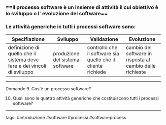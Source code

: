 ### ==Il processo software è un insieme di attività il cui obiettivo è lo sviluppo o l' evoluzione del software== 




### Le attività generiche in tutti i processi software sono:

| Specifiazione                                                            | Sviluppo                        | Validazione                                                  | Evoluzione                                                |
| ------------------------------------------------------------------------ | ------------------------------- | ------------------------------------------------------------ | --------------------------------------------------------- |
| definizione di quello che il sistema deve fare e dei vincoli di sviluppo | produzione del sistema software | controllo che il software sia quello che il cliente richiede | cambio del software in risposta al cambio delle richieste |

---
Domande 
9. Cos'è un processo software?

10. Quali sono le quattro attività generiche che costituiscono tutti i processi software?


---
tags:
#introduzione #software #processi #softwareprocess